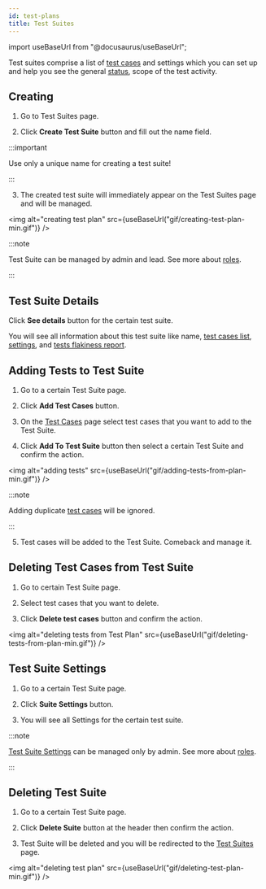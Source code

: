 ```yaml
---
id: test-plans
title: Test Suites
---
```


import useBaseUrl from "@docusaurus/useBaseUrl";

Test suites comprise a list of [test cases](/tests) and settings which you can set up and help you see the general [status](/test-status), scope of the test activity.

## Creating

1. Go to Test Suites page.

2. Click **Create Test Suite** button and fill out the name field.

:::important

Use only a unique name for creating a test suite!

:::

3. The created test suite will immediately appear on the Test Suites page and will be managed.

<img alt="creating test plan" src={useBaseUrl("gif/creating-test-plan-min.gif")} />

:::note

Test Suite can be managed by admin and lead. See more about [roles](/users/#roles).

:::

## Test Suite Details

Click **See details** button for the certain test suite.

You will see all information about this test suite like name, [test cases list](/tests), [settings](/test-plan-settings), and [tests flakiness report](/flaky-tests-report).

## Adding Tests to Test Suite

1. Go to a certain Test Suite page.

2. Click **Add Test Cases** button.

3. On the [Test Cases](/tests) page select test cases that you want to add to the Test Suite.

4. Click **Add To Test Suite** button then select a certain Test Suite and confirm the action.

<img alt="adding tests" src={useBaseUrl("gif/adding-tests-from-plan-min.gif")} />

:::note

Adding duplicate [test cases](/tests) will be ignored.

:::

5. Test cases will be added to the Test Suite. Comeback and manage it.

## Deleting Test Cases from Test Suite

1. Go to certain Test Suite page.

2. Select test cases that you want to delete.

3. Click **Delete test cases** button and confirm the action.

<img alt="deleting tests from Test Plan" src={useBaseUrl("gif/deleting-tests-from-plan-min.gif")} />

## Test Suite Settings

1. Go to a certain Test Suite page.

2. Click **Suite Settings** button.

3. You will see all Settings for the certain test suite.

:::note

[Test Suite Settings](/test-plan-settings) can be managed only by admin. See more about [roles](/users/#roles).

:::

## Deleting Test Suite

1. Go to a certain Test Suite page.

2. Click **Delete Suite** button at the header then confirm the action.

3. Test Suite will be deleted and you will be redirected to the [Test Suites](/test-plans#introduction) page.

<img alt="deleting test plan" src={useBaseUrl("gif/deleting-test-plan-min.gif")} />
